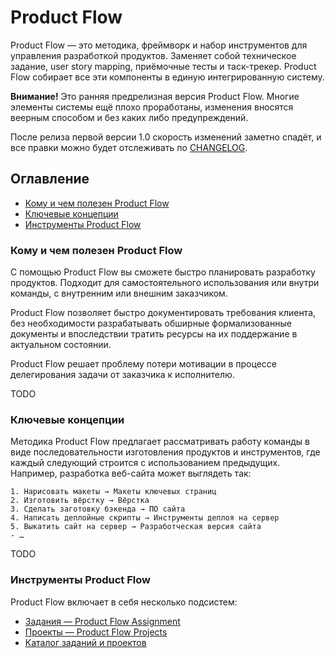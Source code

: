 # Product Flow

Product Flow — это методика, фреймворк и набор инструментов для управления разработкой продуктов. Заменяет собой техническое задание, user story mapping, приёмочные тесты и таск-трекер. Product Flow собирает все эти компоненты в единую интегрированную систему.

**Внимание!** Это ранняя предрелизная версия Product Flow. Многие элементы системы ещё плохо проработаны, изменения вносятся веерным способом и без каких либо предупреждений.

После релиза первой версии 1.0 скорость изменений заметно спадёт, и все правки можно будет отслеживать по [CHANGELOG](./CHANGELOG.md).


## Оглавление

- [Кому и чем полезен Product Flow](#motivation)
- [Ключевые концепции](#key-conceptions)
- [Инструменты Product Flow](#product-flow-tools)


<a name="motivation"></a>
### Кому и чем полезен Product Flow

С помощью Product Flow вы сможете быстро планировать разработку продуктов. Подходит для самостоятельного использования или внутри команды, с внутренним или внешним заказчиком.

Product Flow позволяет быстро документировать требования клиента, без необходимости разрабатывать обширные формализованные документы и впоследствии тратить ресурсы на их поддержание в актуальном состоянии.

Product Flow решает проблему потери мотивации в процессе делегирования задачи от заказчика к исполнителю.

TODO


<a name="key-conceptions"></a>
### Ключевые концепции

Методика Product Flow предлагает рассматривать работу команды в виде последовательности изготовления продуктов и инструментов, где каждый следующий строится с использованием предыдущих. Например, разработка веб-сайта может выглядеть так:

```
1. Нарисовать макеты → Макеты ключевых страниц
2. Изготовить вёрстку → Вёрстка
3. Сделать заготовку бэкенда → ПО сайта
4. Написать деплойные скрипты → Инструменты деплоя на сервер
5. Выкатить сайт на сервер → Разработческая версия сайта
- …
```

TODO

<a name="product-flow-tools"></a>
### Инструменты Product Flow

Product Flow включает в себя несколько подсистем:

- [Задания — Product Flow Assignment](assignment)
- [Проекты — Product Flow Projects](projects)
- [Каталог заданий и проектов](catalog)
